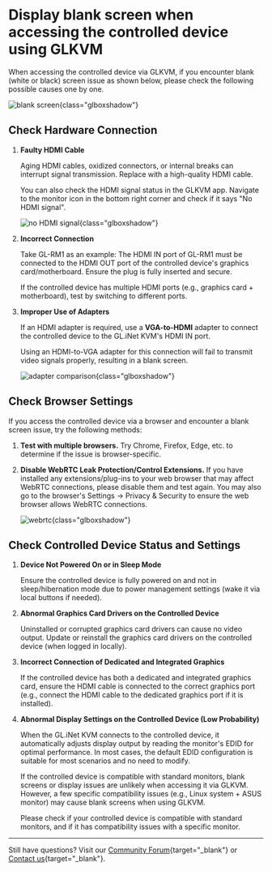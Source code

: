 # Display blank screen when accessing the controlled device using GLKVM

When accessing the controlled device via GLKVM, if you encounter blank (white or black) screen issue as shown below, please check the following possible causes one by one.

![blank screen](https://static.gl-inet.com/docs/kvm/faq/blank_screen/blank_screen.jpg){class="glboxshadow"}

## Check Hardware Connection

1. **Faulty HDMI Cable**

    Aging HDMI cables, oxidized connectors, or internal breaks can interrupt signal transmission. Replace with a high-quality HDMI cable.

    You can also check the HDMI signal status in the GLKVM app. Navigate to the monitor icon in the bottom right corner and check if it says "No HDMI signal".

    ![no HDMI signal](https://static.gl-inet.com/docs/kvm/faq/blank_screen/no_hdmi_signal.png){class="glboxshadow"}

2. **Incorrect Connection**

    Take GL-RM1 as an example: The HDMI IN port of GL-RM1 must be connected to the HDMI OUT port of the controlled device's graphics card/motherboard. Ensure the plug is fully inserted and secure.

    If the controlled device has multiple HDMI ports (e.g., graphics card + motherboard), test by switching to different ports.

3. **Improper Use of Adapters**

    If an HDMI adapter is required, use a **VGA-to-HDMI** adapter to connect the controlled device to the GL.iNet KVM's HDMI IN port. 
    
    Using an HDMI-to-VGA adapter for this connection will fail to transmit video signals properly, resulting in a blank screen.

    ![adapter comparison](https://static.gl-inet.com/docs/kvm/faq/blank_screen/adapter_comparison.png){class="glboxshadow"}

## Check Browser Settings

If you access the controlled device via a browser and encounter a blank screen issue, try the following methods:

1. **Test with multiple browsers.** Try Chrome, Firefox, Edge, etc. to determine if the issue is browser-specific.

2. **Disable WebRTC Leak Protection/Control Extensions.** If you have installed any extensions/plug-ins to your web browser that may affect WebRTC connections, please disable them and test again. You may also go to the browser's Settings -> Privacy & Security to ensure the web browser allows WebRTC connections.  

    ![webrtc](https://static.gl-inet.com/docs/kvm/faq/blank_screen/webrtc.png){class="glboxshadow"}

## Check Controlled Device Status and Settings

1. **Device Not Powered On or in Sleep Mode**

    Ensure the controlled device is fully powered on and not in sleep/hibernation mode due to power management settings (wake it via local buttons if needed).

2. **Abnormal Graphics Card Drivers on the Controlled Device**

    Uninstalled or corrupted graphics card drivers can cause no video output. Update or reinstall the graphics card drivers on the controlled device (when logged in locally).

3. **Incorrect Connection of Dedicated and Integrated Graphics**

    If the controlled device has both a dedicated and integrated graphics card, ensure the HDMI cable is connected to the correct graphics port (e.g., connect the HDMI cable to the dedicated graphics port if it is installed).

4. **Abnormal Display Settings on the Controlled Device (Low Probability)**

    When the GL.iNet KVM connects to the controlled device, it automatically adjusts display output by reading the monitor's EDID for optimal performance. In most cases, the default EDID configuration is suitable for most scenarios and no need to modify.

    If the controlled device is compatible with standard monitors, blank screens or display issues are unlikely when accessing it via GLKVM. However, a few specific compatibility issues (e.g., Linux system + ASUS monitor) may cause blank screens when using GLKVM.

    Please check if your controlled device is compatible with standard monitors, and if it has compatibility issues with a specific monitor.
    
---

Still have questions? Visit our [Community Forum](https://forum.gl-inet.com){target="_blank"} or [Contact us](https://www.gl-inet.com/contacts/){target="_blank"}.